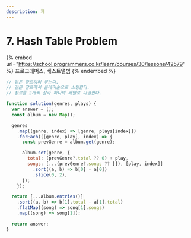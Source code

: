 ```yaml
---
description: 제
---
```


# 7. Hash Table Problem

{% embed url="https://school.programmers.co.kr/learn/courses/30/lessons/42579" %}
프로그래머스, 베스트앨범
{% endembed %}

```javascript
// 같은 장르끼리 묶는다.
// 같은 장르에서 플레이순으로 소팅한다.
// 장르를 2개씩 잘라 하나의 배열로 나열한다.

function solution(genres, plays) {
  var answer = [];
  const album = new Map();

  genres
    .map((genre, index) => [genre, plays[index]])
    .forEach(([genre, play], index) => {
      const prevGenre = album.get(genre);

      album.set(genre, {
        total: (prevGenre?.total ?? 0) + play,
        songs: [...(prevGenre?.songs ?? []), [play, index]]
          .sort((a, b) => b[0] - a[0])
          .slice(0, 2),
      });
    });

  return [...album.entries()]
    .sort((a, b) => b[1].total - a[1].total)
    .flatMap((song) => song[1].songs)
    .map((song) => song[1]);

  return answer;
}
```
